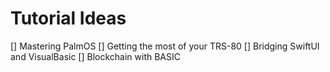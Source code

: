 # Tutorial Ideas
 [] Mastering PalmOS
 [] Getting the most of your TRS-80
 [] Bridging SwiftUI and VisualBasic
 [] Blockchain with BASIC
